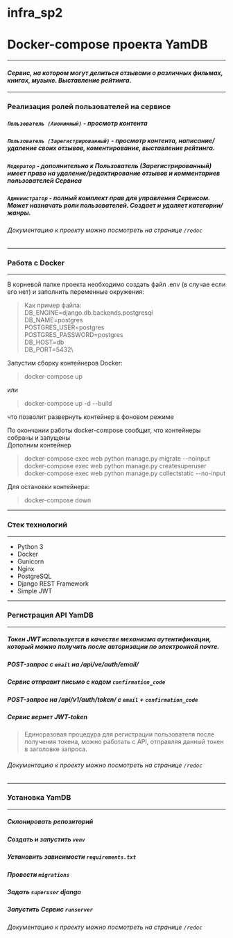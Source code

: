 # infra_sp2 
# Docker-compose проекта YamDB
_________________________
#### _Сервис, на котором могут делиться отзывами о различных фильмах, книгах, музыке. Выставление рейтинга._
_________________________
### Реализация ролей пользователей на сервисе
##### ```Пользователь (Анонимный)``` - просмотр контента
##### ```Пользователь (Зарегистрированный)``` - просмотр контента, написание/удаление своих отзывов, коментирование, выставление рейтинга.
##### ```Модератор``` - дополнительно к Пользователь (Зарегистрированный) имеет право на удаление/редактирование отзывов и комментариев пользователей Сервиса
##### ```Администратор``` - полный комплект прав для управления Сервисом. Может назначать роли пользователей. Создает и удаляет категории/жанры.
###### Документацию к проекту можно посмотреть на странице ```/redoc```

_________________________

### Работа с Docker
_________________________

В корневой папке проекта необходимо создать файл .env (в случае если его нет) и заполнить переменные окружения:
> Как пример файла:\
> DB_ENGINE=django.db.backends.postgresql\
> DB_NAME=postgres\
> POSTGRES_USER=postgres\
> POSTGRES_PASSWORD=postgres\
> DB_HOST=db\
> DB_PORT=5432\

Запустим сборку контейнеров Docker:
> docker-compose up

или

> docker-compose up -d --build

что позволит развернуть контейнер в фоновом режиме

По окончании работы docker-compose сообщит, что контейнеры собраны и запущены\
Дополним контейнер 
> docker-compose exec web python manage.py migrate --noinput\
> docker-compose exec web python manage.py createsuperuser\
> docker-compose exec web python manage.py collectstatic --no-input

Для остановки контейнера:

> docker-compose down

__________________________
### Стек технологий
__________________________

- Python 3
- Docker
- Gunicorn
- Nginx
- PostgreSQL
- Django REST Framework
- Simple JWT

_________________________

### Регистрация API YamDB
_________________________

##### Токен JWT используется в качестве механизма аутентификации, который можно получить после авторизации по электронной почте.
##### POST-запрос с ```email``` на /api/ve/auth/email/
##### Сервис отправит письмо с кодом ```confirmation_code```
##### POST-запрос на /api/v1/auth/token/ с ```email``` + ```confirmation_code```
##### Сервис вернет JWT-token
> Единоразовая процедура для регистрации пользователя
> после получения токена, можно работать с API, отправляя данный токен в заголовке запроса.
###### Документацию к проекту можно посмотреть на странице ```/redoc```
_________________________

### Установка YamDB
_________________________

##### Склонировать репозиторий
##### Создать и запустить ```venv```
##### Установить зависимости ```requirements.txt```
##### Провести ```migrations```
##### Задать ```superuser``` django
##### Запустить Сервис ```runserver```
###### Документацию к проекту можно посмотреть на странице ```/redoc```
